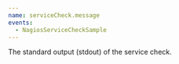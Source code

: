 ```yaml
---
name: serviceCheck.message
events:
  - NagiosServiceCheckSample
---
```


The standard output (stdout) of the service check.